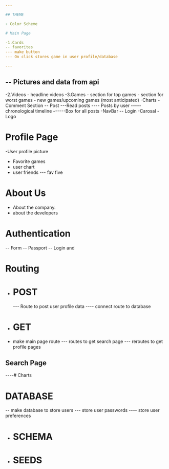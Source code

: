 ```yaml
---

## THEME

- Color Scheme

# Main Page

-1.Cards
-- favorites
--- make button
--- On click stores game in user profile/database

---
```


## -- Pictures and data from api

-2.Videos - headline videos
-3.Games - section for top games - section for worst games - new games/upcoming games (most anticipated)
-Charts
-Comment Section
-- Post
---Read posts
---- Posts by user
-----chronological timeline
------Box for all posts
-NavBar
-- Login
-Carosal
-Logo

# Profile Page

-User profile picture

- Favorite games
- user chart
- user friends
  --- fav five

# About Us

- About the company.
- about the developers

# Authentication

-- Form
-- Passport
-- Login and

# Routing

- # POST
  --- Route to post user profile data
  ---- connect route to database
- # GET
- make main page route
  --- routes to get search page
  --- reroutes to get profile pages

## Search Page

----# Charts

# DATABASE

-- make database to store users
--- store user passwords
---- store user preferences

- # SCHEMA
- # SEEDS
